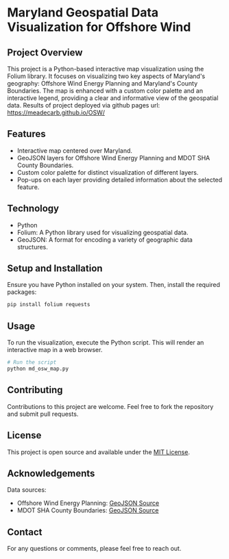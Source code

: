 # Maryland Geospatial Data Visualization for Offshore Wind

## Project Overview
This project is a Python-based interactive map visualization using the Folium library. It focuses on visualizing two key aspects of Maryland's geography: Offshore Wind Energy Planning and Maryland's County Boundaries. The map is enhanced with a custom color palette and an interactive legend, providing a clear and informative view of the geospatial data. Results of project deployed via github pages url: https://meadecarb.github.io/OSW/

## Features
- Interactive map centered over Maryland.
- GeoJSON layers for Offshore Wind Energy Planning and MDOT SHA County Boundaries.
- Custom color palette for distinct visualization of different layers.
- Pop-ups on each layer providing detailed information about the selected feature.

## Technology
- Python
- Folium: A Python library used for visualizing geospatial data.
- GeoJSON: A format for encoding a variety of geographic data structures.

## Setup and Installation
Ensure you have Python installed on your system. Then, install the required packages:

```bash
pip install folium requests
```

## Usage
To run the visualization, execute the Python script. This will render an interactive map in a web browser.

```python
# Run the script
python md_osw_map.py
```

## Contributing
Contributions to this project are welcome. Feel free to fork the repository and submit pull requests.

## License
This project is open source and available under the [MIT License](LICENSE).

## Acknowledgements
Data sources:
- Offshore Wind Energy Planning: [GeoJSON Source](https://geodata.md.gov/imap/rest/services/UtilityTelecom/MD_OffshoreWindEnergyPlanning/FeatureServer/0/query?outFields=*&where=1%3D1&f=geojson)
- MDOT SHA County Boundaries: [GeoJSON Source](https://services.arcgis.com/njFNhDsUCentVYJW/arcgis/rest/services/MDOT_SHA_County_Boundaries/FeatureServer/0/query?outFields=*&where=1%3D1&f=geojson)

## Contact
For any questions or comments, please feel free to reach out.
